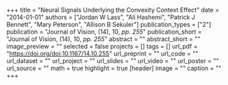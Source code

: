 +++
title = "Neural Signals Underlying the Convexity Context Effect"
date = "2014-01-01"
authors = ["Jordan W Lass", "Ali Hashemi", "Patrick J Bennett", "Mary Peterson", "Allison B Sekuler"]
publication_types = ["2"]
publication = "Journal of Vision, (14), 10, _pp. 255_"
publication_short = "Journal of Vision, (14), 10, _pp. 255_"
abstract = ""
abstract_short = ""
image_preview = ""
selected = false
projects = []
tags = []
url_pdf = "https://doi.org/doi:10.1167/14.10.255"
url_preprint = ""
url_code = ""
url_dataset = ""
url_project = ""
url_slides = ""
url_video = ""
url_poster = ""
url_source = ""
math = true
highlight = true
[header]
image = ""
caption = ""
+++
